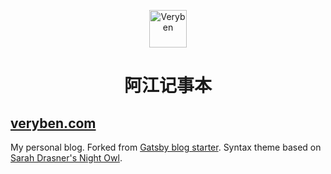 <p align="center">
  <img alt="Veryben" src="https://veryben.com/icons/icon-144x144.png" width="60" />
</p>
<h1 align="center">
  阿江记事本
</h1>

## [veryben.com](https://veryben.com/)

My personal blog. Forked from [Gatsby blog starter](https://github.com/gatsbyjs/gatsby-starter-blog). Syntax theme based on [Sarah Drasner's Night Owl](https://github.com/sdras/night-owl-vscode-theme/).
